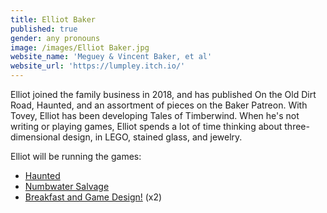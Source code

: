 ```yaml
---
title: Elliot Baker
published: true
gender: any pronouns
image: /images/Elliot Baker.jpg
website_name: 'Meguey & Vincent Baker, et al'
website_url: 'https://lumpley.itch.io/'
---
```


Elliot joined the family business in 2018, and has published On the Old Dirt Road, Haunted, and an assortment of pieces on the Baker Patreon. With Tovey, Elliot has been developing Tales of Timberwind. When he's not writing or playing games, Elliot spends a lot of time thinking about three-dimensional design, in LEGO, stained glass, and jewelry.

Elliot will be running the games:

* [Haunted](https://www.bigbadcon.com/events/haunted-3)
* [Numbwater Salvage](https://www.bigbadcon.com/events/numbwater-salvage)
* [Breakfast and Game Design!](https://www.bigbadcon.com/events/breakfast-and-game-design-2/) (x2)
